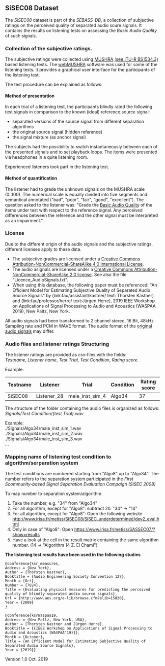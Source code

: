 ## SiSEC08 Dataset 

The *SiSEC08* dataset is part of the *SEBASS-DB*, a collection of subjective ratings on the perceived quality of separated audio soure signals. It contains the results on listening tests on assessing the *Basic Audio Quality* of such signals.
 
### Collection of the subjective ratings.

The subjective ratings were collected using [MUSHRA](https://en.wikipedia.org/wiki/MUSHRA) [(see ITU-R BS1534.3)](https://www.itu.int/dms_pubrec/itu-r/rec/bs/R-REC-BS.1534-3-201510-I!!PDF-E.pdf) based listening tests.
The [webMUSHRA](https://www.audiolabs-erlangen.de/resources/webMUSHRA) software was used for some of the listening tests. It provides a graphical user interface for the participants of the listening test.

The test procedure can be explained as follows:
#### Method of presentation
In each trial of a listening test, the participants blindly rated the following test signals in comparison to the known (ideal) reference source signal:

- separated versions of the source signal from different separation algorithms
- the original source signal (hidden reference)
- the signal mixture (as anchor signal)

The subjects had the possibility to switch instantaneously between each of the presented signals and to set playback loops. The items were presented via headphones in a quite listening room.

Experienced listeners took part in the listening test.

#### Method of quantification
The listener had to grade the unknown signals on the MUSHRA scale (0..100). The numerical scale is equally divided into five segments and semantical annotated ("bad", "poor", "fair", "good", "excellent"). The question asked to the listener was: "Grade the [Basic Audio Quality](https://www.itu.int/dms_pubrec/itu-r/rec/bs/R-REC-BS.1534-3-201510-I!!PDF-E.pdf) of the items under test with respect to the reference signal. Any perceived differences between the reference and the other signal must be interpreted as an impairment."


### License
Due to the different origin of the audio signals and the subjective ratings, different licenses apply to these data.

- The subjective grades are licensed under a [Creative Commons Attribution-NonCommercial-ShareAlike 4.0 International License](https://creativecommons.org/licenses/by-nc-sa/4.0/).
- The audio asignals are licensed under a [Creative Commons Attribution-NonCommercial-ShareAlike 2.0 license](https://creativecommons.org/licenses/by-nc-sa/2.0/). See also the file "Licence_AudioSignals.txt".
- When using this database, the following paper must be referenced: "An Efficient Model for Estimating Subjective Quality of Separated Audio Source Signals" by (link:fau/assistant/kastner/ text: Thorsten Kastner) and (link:fau/professor/herre/ text:Jürgen Herre), 2019 IEEE Workshop on Applications of Signal Processing to Audio and Acoustics (WASPAA 2019), New Paltz, New York.


All audio signals had been transformed to 2 channel stereo, 16 Bit, 48kHz Sampling rate and PCM in WAVE format. The audio format of the [original audio signals](http://www.irisa.fr/metiss/SiSEC08/SiSEC_underdetermined/dev2_eval.html) may differ.

### Audio files and listener ratings Structuring

The listener ratings are provided as csv-files with the fields:  
*Testname*, *Listener name*, *Test Trial*, *Test Condition*,  *Rating score*. 

Example:  

Testname | Listener | Trial | Condition | Rating score
--- | --- | --- | --- | ---
SiSEC08 | Listener\_28 | male\_inst\_sim\_4 | Algo34 | 37 

The structure of the folder containing the audio files is organized as follows:  
*Signals/Test Condition/{test Trial}.wav*  

Example:  
./Signals/Algo34/male\_inst\_sim\_1.wav  
./Signals/Algo34/male\_inst\_sim\_2.wav  
./Signals/Algo34/male\_inst\_sim\_3.wav  
...

### Mapping name of listening test condition to algorithm/serparation system
The test conditions are numbered starting from "Algo8" up to "Algo34". The number refers to the separation system participated in the *First Scommunity-based Signal Separation Evaluation Campaign (SiSEC 2008)*

To map number to separation system/algorithm:

1. Take the number, e.g. "34" from "Algo34"
2. For all algorithm, except for "Algo8": subtract 20. "34" -> "14"
3. For all algorithm, except for "Algo8": Open the following website http://www.irisa.fr/metiss/SiSEC08/SiSEC_underdetermined/dev2_eval.html
4. Only in case of "Algo8": Open https://www.irisa.fr/metiss/SASSEC07/?show=results
5. Have a look at the cell in the result matrix containing the same algorithm number. (14 -> "Algorithm 14 Z. El Chami")


**The listening test results have been used in the following studies**

```
@conference{ksr_measures,
Address = {New York},
Author = {Thorsten Kastner},
Booktitle = {Audio Engineering Society Convention 127},
Month = {Oct},
Number = {7824},
Title = {Evaluating physical measures for predicting the perceived quality of blindly separated audio source signals},
Url = {http://www.aes.org/e-lib/browse.cfm?elib=15020},
Year = {2009}
}

@conference{ksrWaspaa19,
Address = {New Paltz, New York, USA},
Author = {Thorsten Kastner and Jürgen Herre},
Booktitle = {{IEEE Workshop on Applications of Signal Processing to Audio and Acoustics (WASPAA'19)}},
Month = {October},
Title = {An Efficient Model for Estimating Subjective Quality of Separated Audio Source Signals},
Year = {2019}}
```


Version 1.0 Oct. 2019
